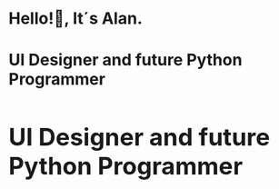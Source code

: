 <h1>Hello!👋, It´s Alan.<h1>
  <text>UI Designer and future Python Programmer<text>
  <h2><b>UI Designer and future Python Programmer<b><h2>
